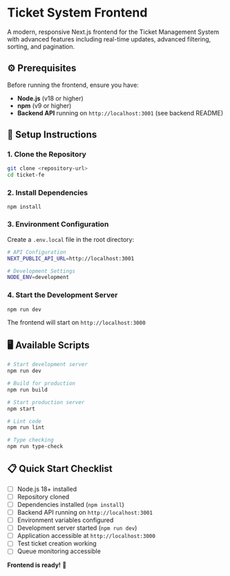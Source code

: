 # Ticket System Frontend

A modern, responsive Next.js frontend for the Ticket Management System with advanced features including real-time updates, advanced filtering, sorting, and pagination.

## ⚙️ Prerequisites

Before running the frontend, ensure you have:

- **Node.js** (v18 or higher)
- **npm** (v9 or higher)
- **Backend API** running on `http://localhost:3001` (see backend README)

## 🚀 Setup Instructions

### 1. Clone the Repository

```bash
git clone <repository-url>
cd ticket-fe
```

### 2. Install Dependencies

```=
npm install
```

### 3. Environment Configuration

Create a `.env.local` file in the root directory:

```bash
# API Configuration
NEXT_PUBLIC_API_URL=http://localhost:3001

# Development Settings
NODE_ENV=development
```

### 4. Start the Development Server

```bash
npm run dev
```

The frontend will start on `http://localhost:3000`

## 🖥️ Available Scripts

```bash
# Start development server
npm run dev

# Build for production
npm run build

# Start production server
npm start

# Lint code
npm run lint

# Type checking
npm run type-check
```

## 📋 Quick Start Checklist

- [ ] Node.js 18+ installed
- [ ] Repository cloned
- [ ] Dependencies installed (`npm install`)
- [ ] Backend API running on `http://localhost:3001`
- [ ] Environment variables configured
- [ ] Development server started (`npm run dev`)
- [ ] Application accessible at `http://localhost:3000`
- [ ] Test ticket creation working
- [ ] Queue monitoring accessible

**Frontend is ready!** 🎉